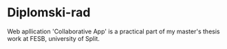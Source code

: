 # Diplomski-rad
Web apllication 'Collaborative App' is a practical part of my master's thesis work at FESB, university of Split.
